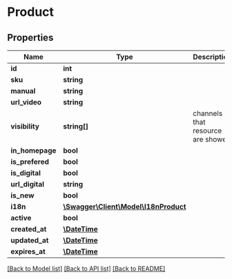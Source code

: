 # Product

## Properties
Name | Type | Description | Notes
------------ | ------------- | ------------- | -------------
**id** | **int** |  | 
**sku** | **string** |  | [optional] 
**manual** | **string** |  | [optional] 
**url_video** | **string** |  | [optional] 
**visibility** | **string[]** | channels that resource are showed | [optional] 
**in_homepage** | **bool** |  | [optional] 
**is_prefered** | **bool** |  | [optional] 
**is_digital** | **bool** |  | [optional] 
**url_digital** | **string** |  | [optional] 
**is_new** | **bool** |  | [optional] 
**i18n** | [**\Swagger\Client\Model\I18nProduct**](I18nProduct.md) |  | [optional] 
**active** | **bool** |  | [optional] 
**created_at** | [**\DateTime**](\DateTime.md) |  | [optional] 
**updated_at** | [**\DateTime**](\DateTime.md) |  | [optional] 
**expires_at** | [**\DateTime**](\DateTime.md) |  | [optional] 

[[Back to Model list]](../README.md#documentation-for-models) [[Back to API list]](../README.md#documentation-for-api-endpoints) [[Back to README]](../README.md)



